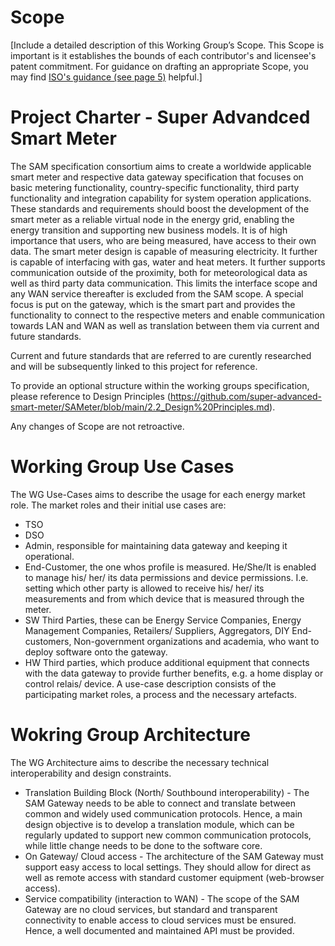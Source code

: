# Scope

[Include a detailed description of this Working Group’s Scope.  This Scope is important is it establishes the bounds of each contributor's and licensee's patent commitment. For guidance on drafting an appropriate Scope, you may find [ISO's guidance (see page 5)](https://www.iso.org/files/live/sites/isoorg/files/developing_standards/docs/en/how-to-write-standards.pdf "ISO How To Write Standards Guide") helpful.]

# Project Charter - Super Advandced Smart Meter
The SAM specification consortium aims to create a worldwide applicable smart meter and respective data gateway specification that focuses on basic metering functionality, country-specific functionality, third party functionality and integration capability for system operation applications. These standards and requirements should boost the development of the smart meter as a reliable virtual node in the energy grid, enabling the energy transition and supporting new business models. It is of high importance that users, who are being measured, have access to their own data. The smart meter design is capable of measuring electricity. It further is capable of interfacing with gas, water and heat meters. It further supports communication outside of the proximity, both for meteorological data as well as third party data communication. This limits the interface scope and any WAN service thereafter is excluded from the SAM scope.
A special focus is put on the gateway, which is the smart part and provides the functionality to connect to the respective meters and enable communication towards LAN and WAN as well as translation between them via current and future standards.

Current and future standards that are referred to are curently researched and will be subsequently linked to this project for reference.

To provide an optional structure within the working groups specification, please reference to Design Principles (https://github.com/super-advanced-smart-meter/SAMeter/blob/main/2.2_Design%20Principles.md).

Any changes of Scope are not retroactive. 


# Working Group Use Cases
The WG Use-Cases aims to describe the usage for each energy market role. The market roles and their initial use cases are:
* TSO
* DSO
* Admin, responsible for maintaining data gateway and keeping it operational.
* End-Customer, the one whos profile is measured. He/She/It is enabled to manage his/ her/ its data permissions and device permissions. I.e. setting which other party is allowed to receive his/ her/ its measurements and from which device that is measured through the meter.
* SW Third Parties, these can be Energy Service Companies, Energy Management Companies, Retailers/ Suppliers, Aggregators, DIY End-customers, Non-government organizations and academia, who want to deploy software onto the gateway.
* HW Third parties, which produce additional equipment that connects with the data gateway to provide further benefits, e.g. a home display or control relais/ device.
A use-case description consists of the participating market roles, a process and the necessary artefacts.

# Wokring Group Architecture
The WG Architecture aims to describe the necessary technical interoperability and design constraints.
* Translation Building Block (North/ Southbound interoperability) - The SAM Gateway needs to be able to connect and translate between common and widely used communication protocols. Hence, a main design objective is to develop a translation module, which can be regularly updated to support new common communication protocols, while little change needs to be done to the software core.
* On Gateway/ Cloud access - The architecture of the SAM Gateway must support easy access to local settings. They should allow for direct as well as remote access with standard customer equipment (web-browser access).
* Service compatibility (interaction to WAN) - The scope of the SAM Gateway are no cloud services, but standard and transparent connectivity to enable access to cloud services must be ensured. Hence, a well documented and maintained API must be provided.

